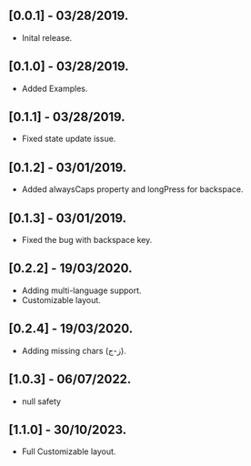 ## [0.0.1] - 03/28/2019.

* Inital release.

## [0.1.0] - 03/28/2019.

* Added Examples.

## [0.1.1] - 03/28/2019.

* Fixed state update issue.

## [0.1.2] - 03/01/2019.

* Added alwaysCaps property and longPress for backspace.

## [0.1.3] - 03/01/2019.

* Fixed the bug with backspace key.

## [0.2.2] - 19/03/2020.

* Adding multi-language support.
* Customizable layout.

## [0.2.4] - 19/03/2020.

* Adding missing chars (ز-ج).

## [1.0.3] - 06/07/2022.

* null safety 

## [1.1.0] - 30/10/2023.

* Full Customizable layout.